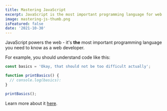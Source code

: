 ```yaml
---
title: Mastering JavaScript
excerpt: JavaScript is the most important programming language for web development. You probably don't know it well enough!
image: mastering-js-thumb.png
isFeatured: false
date: '2021-10-30'
---
```


JavaScript powers the web - it's **the** most important programming language you need to know as a web developer.

For example, you should understand code like this:

```js
const basics = 'Okay, that should not be too difficult actually';

function printBasics() {
  // console.log(basics):
}

printBasics();
```

Learn more about it [here](https://academind.com).
